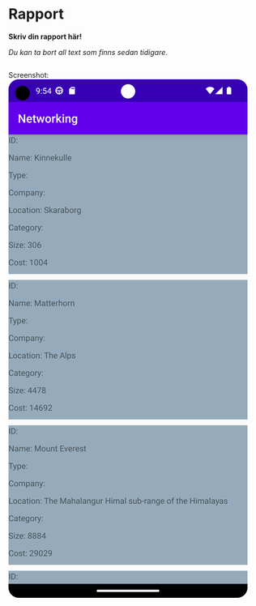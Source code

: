 
# Rapport

**Skriv din rapport här!**

_Du kan ta bort all text som finns sedan tidigare_.



```

```

Screenshot:
![](Screenshot_1.png)